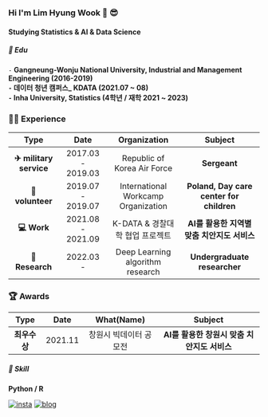 ### Hi I'm Lim Hyung Wook 👋 😎
#### Studying Statistics & AI & Data Science   

##### 📘 ️Edu 

`-` **Gangneung-Wonju National University, Industrial and Management Engineering (2016-2019)      
`-` 데이터 청년 캠퍼스_ KDATA (2021.07 ~ 08)  
`-` Inha University, Statistics (4학년 / 재학 2021 ~ 2023)**  

### 🙋‍♂️ Experience

| **Type** | **Date** | **Organization** | **Subject** |
|:--------:|:--------:|:--------:|:--------:|
| **✈ military service**| 2017.03 - 2019.03 | Republic of Korea Air Force | **Sergeant**
| **🙌 volunteer** | 2019.07 - 2019.07 | International Workcamp Organization | **Poland, Day care center for children** 
| **💻 Work**  | 2021.08 - 2021.09 | K-DATA & 경찰대학 협업 프로젝트 | **AI를 활용한 지역별 맞춤 치안지도 서비스** |
| **📖 Research**  | 2022.03 - | Deep Learning algorithm research | **Undergraduate researcher** |


### 🏆 Awards

| **Type** | **Date** | **What(Name)** | **Subject** |
|:--------:|:--------:|:--------:|:--------:|
| **최우수상** | 2021.11 | 창원시 빅데이터 공모전 | **AI를 활용한 창원시 맞춤 치안지도 서비스** |

##### 🧩 Skill  

**Python / R**    

[![insta](https://img.shields.io/badge/Instagram-ff69b4?style=for-the-badge&logo=instagram&logoColor=white&link=https://www.instagram.com/caesium_y/)](https://www.instagram.com/dlaguddnr/)
[![blog](https://img.shields.io/badge/tistory-blog-000000?style=for-the-badge&logo=tistory&logoColor=white&link=https://caesiumy.github.io/)](https://dlaguddnr.tistory.com/)
